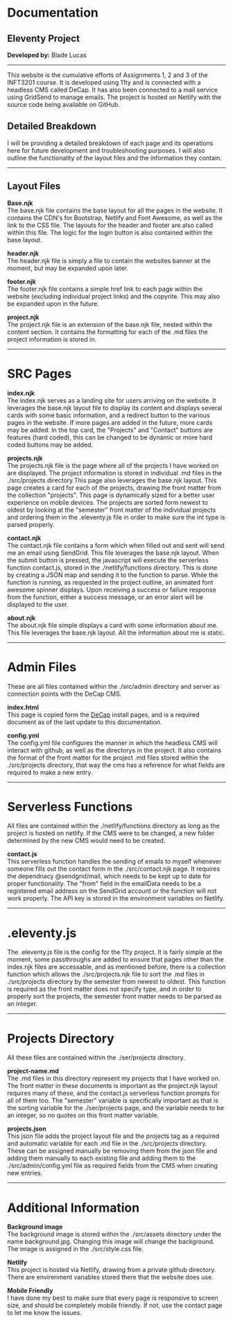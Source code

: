# Documentation
## Eleventy Project
**Developed by:** Blade Lucas

---
This website is the cumulative efforts of Assignments 1, 2 and 3 of the 
INFT3201 course. It is developed using 11ty and is connected with a
headless CMS called DeCap. It has also been connected to a mail service
using GridSend to manage emails. The project is hosted on Netlify with the
source code being available on GitHub.

## Detailed Breakdown
I will be providing a detailed breakdown of each page and its operations
here for future development and troubleshooting purposes. I will also outline
the functionality of the layout files and the information they contain.

---

## Layout Files
**Base.njk**  
The base.njk file contains the base layout for all the pages in the website.
It contains the CDN's for Bootstrap, Netlify and Font Awesome, as well as
the link to the CSS file. The layouts for the header and footer are also called 
within this file. The logic for the login button is also contained within the base
layout.

**header.njk**  
The header.njk file is simply a file to contain the websites banner at the
moment, but may be expanded upon later.

**footer.njk**  
The footer.njk file contains a simple href link to each page within the
website (excluding individual project links) and the copyrite. This may
also be expanded upon in the future.

**project.njk**  
The project.njk file is an extension of the base.njk file, nested within
the content section. It contains the formatting for each of the .md files
the project information is stored in.

---

# SRC Pages
**index.njk**  
The index.njk serves as a landing site for users arriving on the website.
It leverages the base.njk layout file to display its content and displays
several cards with some basic information, and a redirect button to the
various pages in the website. If more pages are added in the future, more
cards may be added. In the top card, the "Projects" and "Contact" buttons
are features (hard coded), this can be changed to be dynamic or more hard
coded buttons may be added.

**projects.njk**  
The projects.njk file is the page where all of the projects I have worked
on are displayed. The project information is stored in individual .md 
files in the ./src/projects directory.This page also leverages the base.njk layout. 
This page creates a card for each of the projects, drawing the front matter from 
the collection "projects". This page is dynamically sized for a better user experience 
on mobile devices. The projects are sorted form newest to oldest by looking at the 
"semester" front matter of the individual projects and ordering them in the .eleventy.js 
file in order to make sure the int type is parsed properly.

**contact.njk**  
The contact.njk file contains a form which when filled out and sent will
send me an email using SendGrid. This file leverages the base.njk layout.
When the submit button is pressed, the javascript will execute the 
serverless function contact.js, stored in the ./netlify/functions directory.
This is done by creating a JSON map and sending it to the function to 
parse. While the function is running, as requested in the project outline, 
an animated font awesome spinner displays. Upon receiving a success or 
failure response from the function, either a success message, or an error 
alert will be displayed to the user.

**about.njk**  
The about.njk file simple displays a card with some information about me. 
This file leverages the base.njk layout. All the information about me is
static.

---

# Admin Files
These are all files contained within the ./src/admin directory and server
as connection points with the DeCap CMS.

**index.html**  
This page is copied form the [DeCap](https://decapcms.org/docs/install-decap-cms/) 
install pages, and is a required document as of the last update to this
documentation.

**config.yml**  
The config.yml file configures the manner in which the headless CMS will
interact with github, as well as the directorys in the project. It also 
contains the format of the front matter for the project .md files stored 
within the ./src/projects directory, that way the cms has a reference for 
what fields are required to make a new entry.

---

# Serverless Functions
All files are contained within the ./netlify/functions directory as long 
as the project is hosted on netlify. If the CMS were to be changed, a new 
folder determined by the new CMS would need to be created.

**contact.js**  
This serverless function handles the sending of emails to myself whenever 
someone fills out the contact form in the ./src/contact.njk page. It requires 
the dependnacy @sendgrid/mail, which needs to be kept up to date for 
proper functionality. The "from" field in the emailData needs to be a 
registered email address on the SendGrid account or the function will not 
work properly. The API key is stored in the environment variables on 
Netlify.

---

# .eleventy.js
The .eleventy.js file is the config for the 11ty project. It is fairly 
simple at the moment, some passthroughs are added to ensure that pages 
other than the index.njk files are accessable, and as mentioned before, 
there is a collection function which allows the ./src/projects.njk file 
to sort the .md files in ./src/projects directory by the semester from 
newest to oldest. This function is required as the front matter does not 
specify type, and in order to properly sort the projects, the semester 
front matter needs to be parsed as an integer.

---

# Projects Directory
All these files are contained within the ./ser/projects directory.

**project-name.md**  
The .md files in this directory represent my projects that I have worked 
on. The front matter in these documents is important as the project.njk 
layout requires many of these, and the contact.js serverless function 
prompts for all of them too. The "semester" variable is specifically 
important as that is the sorting variable for the ./ser/projects page, and
the variable needs to be an integer, so no quotes on this front matter 
variable.

**projects.json**  
This json file adds the project layout file and the projects tag as a 
required and automatic variable for each .md file in the ./src/projects 
directory. These can be assigned manually be removing them from the json 
file and adding them manually to each existing file and adding them to 
the ./src/admin/config.yml file as required fields from the CMS when creating 
new entries.

---

# Additional Information
**Background image**  
The background image is stored within the ./src/assets directory under the 
name background.jpg. Changing this image will change the background. The image 
is assigned in the ./src/style.css file.

**Netlify**  
This project is hosted via Netlify, drawing from a private github directory. 
There are envirenment variables stored there that the website does use.

**Mobile Friendly**  
I have done my best to make sure that every page is responsive to screen 
size, and should be completely mobile friendly. If not, use the contact page 
to let me know the issues.